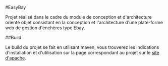 #EasyBay


Projet réalisé dans le cadre du module de conception et d'architecture orienté objet consistant en la 
conception et l'architecture d'une plate-forme web de gestion d'enchères type Ebay.

##Build

Le build du projet se fait en utilisant maven, vous trouverez les indications d'installation et d'utilisation sur la 
page correspondant au projet sur le [site d'apache](http://maven.apache.org/run-maven/index.html).
